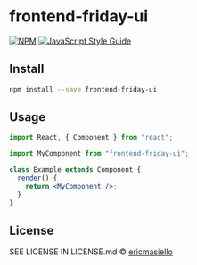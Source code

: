 # frontend-friday-ui

>

[![NPM](https://img.shields.io/npm/v/frontend-friday-ui.svg)](https://www.npmjs.com/package/frontend-friday-ui) [![JavaScript Style Guide](https://img.shields.io/badge/code_style-standard-brightgreen.svg)](https://standardjs.com)

## Install

```bash
npm install --save frontend-friday-ui
```

## Usage

```jsx
import React, { Component } from "react";

import MyComponent from "frontend-friday-ui";

class Example extends Component {
  render() {
    return <MyComponent />;
  }
}
```

## License

SEE LICENSE IN LICENSE.md © [ericmasiello](https://github.com/ericmasiello)
